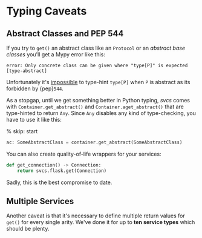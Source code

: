# Typing Caveats

## Abstract Classes and PEP 544

If you try to `get()` an abstract class like an `Protocol` or an *abstract base classes* you'll get a Mypy error like this:

```
error: Only concrete class can be given where "type[P]" is expected  [type-abstract]
```

Unfortunately it's [impossible](https://github.com/python/mypy/issues/4717) to type-hint `type[P]` when `P` is abstract as its forbidden by {pep}`544`.

As a stopgap, until we get something better in Python typing, *svcs* comes with `Container.get_abstract()` and `Container.aget_abstract()` that are type-hinted to return `Any`.
Since `Any` disables any kind of type-checking, you have to use it like this:

% skip: start

```python
ac: SomeAbstractClass = container.get_abstract(SomeAbstractClass)
```

You can also create quality-of-life wrappers for your services:

```python
def get_connection() -> Connection:
    return svcs.flask.get(Connection)
```

Sadly, this is the best compromise to date.


## Multiple Services

Another caveat is that it's necessary to define multiple return values for `get()` for every single arity.
We've done it for up to **ten service types** which should be plenty.
